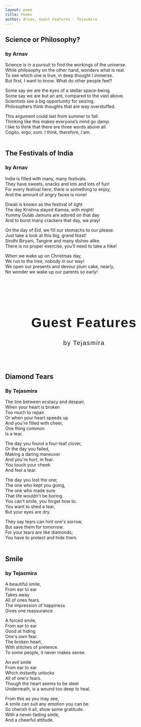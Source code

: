 ```yaml
---
layout: poem
title: Poems
author: Arnav, Guest Features - Tejasmira
---
```


## Science or Philosophy?
### by Arnav

Science is in a pursuit to find the workings of the universe.<br>
While philosophy on the other hand, wonders what is real.<br>
To see which one is true, in deep thought I immerse.<br>
But first, I want to know. What do other people feel?

Some say we are the eyes of a stellar space-being.<br>
Some say we are but an ant, compared to the vast above.<br>
Scientists see a big opportunity for seizing.<br>
Philosophers think thoughts that are way overstuffed.

This argument could last from summer to fall.<br>
Thinking like this makes everyone’s mind go damp.<br>
I like to think that there are three words above all.<br>
Cogito, ergo, sum. I think, therefore, I am.
<br><br>

## The Festivals of India
### by Arnav

India is filled with many, many festivals.<br>
They have sweets, snacks and lots and lots of fun!<br> 
For every festival here, there is something to enjoy,<br> 
And the amount of angry faces is none! 

Diwali is known as the festival of light<br>
The day Krishna slayed Kamsa, with might!<br>
Yummy Gulab Jamuns are adored on that day<br>
And to burst many crackers that day, we pray! 

On the day of Eid, we fill our stomachs to our please.<br> 
Just take a look at this big, grand feast!<br>
Sindhi Biryani, Tangine and many dishes alike.<br> 
There is no proper exercise, you’ll need to take a hike! 

When we wake up on Christmas day,<br>
We run to the tree, nobody in our way!<br> 
We open our presents and devour plum cake, nearly,<br> 
No wonder we wake up our parents so early!<br><br>

<h1 style="font-size: 43px; text-align: center;" class="headerColor">
    <br>
    <span style="font-family: 'Hey Gotcha Regular', sans-serif; letter-spacing: 1.75px;"  class="headerColor">
        Guest Features
    </span>
    <br>
</h1>

<p style="text-align: center; font-size: 20px;">
    <span style="font-family: 'Hey Gotcha Regular', sans-serif; letter-spacing: 1.75px;"  class="headerColor">
        by Tejasmira
    </span>
</p>
<br><br>

## Diamond Tears
### By Tejasmira

The line between ecstacy and despair,<br>
When your heart is broken<br>
Too much to repair.<br>
Or when your heart speeds up<br>
And you're filled with cheer,<br>
One thing common<br>
Is a tear.

The day you found a four-leaf clover,<br>
Or the day you failed,<br>
Making a daring maneuver<br>
And you're hurt, in fear.<br>
You touch your cheek<br>
And feel a tear.

The day you lost the one;<br>
The one who kept you going,<br>
The one who made sure<br>
That life wouldn't be boring.<br>
You can't smile, you forget how to.<br>
You want to shed a tear,<br>
But your eyes are dry.

They say tears can hint one's sorrow,<br>
But save them for tomorrow.<br>
For your tears are like diamonds;<br>
You have to protect and hide them.<br><br>

## Smile
### by Tejasmira

A beautiful smile,<br>
From ear to ear<br>
Takes away<br>
All of ones fears.<br>
The impression of happiness<br>
Gives one reassurance.

A forced smile,<br>
From ear to ear<br>
Good at hiding<br>
One's own fear.<br>
The broken heart,<br>
With stitches of pretence.<br>
To some people, it never makes sense.

An evil smile<br>
From ear to ear<br>
Which instantly unlocks<br>
All of one's fears.<br>
Though the heart seems to be steel<br>
Underneath, is a wound too deep to heal.

From this as you may see,<br>
A smile can suit any emotion you can be.<br>
So cherish it all, show some gratitude.<br>
With a never-fading smile,<br>
And a cheerful attitude.<br>